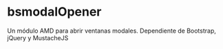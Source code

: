bsmodalOpener
=============

Un módulo AMD para abrir ventanas modales. Dependiente de Bootstrap, jQuery y MustacheJS 
